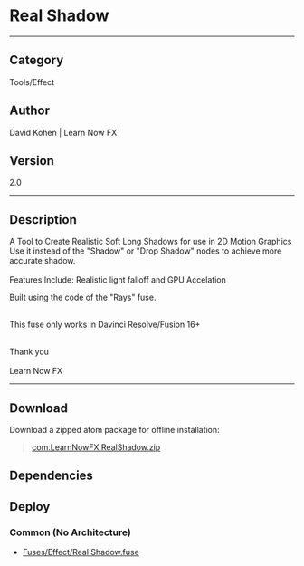 # Real Shadow
___

## Category
Tools/Effect

## Author
David Kohen | Learn Now FX

## Version
2.0

___

## Description
A Tool to Create Realistic Soft Long Shadows for use in 2D Motion Graphics
<br>Use it instead of the "Shadow" or "Drop Shadow" nodes to achieve more accurate shadow.</br>
<br>Features Include: Realistic light falloff and GPU Accelation</br>

<p> Built using the code of the "Rays" fuse.</p>
<br>This fuse only works in Davinci Resolve/Fusion 16+</br>


<p></p>
<br>Thank you</br>
<br>Learn Now FX</br>


___

## Download

Download a zipped atom package for offline installation:
> [com.LearnNowFX.RealShadow.zip](https://gitlab.com/WeSuckLess/Reactor/-/archive/master/Reactor-master.zip?path=Atoms/com.LearnNowFX.RealShadow)  

## Dependencies

## Deploy

### Common (No Architecture)

<ul>
<li><a href="https://gitlab.com/WeSuckLess/Reactor/-/blob/master/Atoms/com.LearnNowFX.RealShadow/Fuses/Effect/Real Shadow.fuse?ref_type=heads">Fuses/Effect/Real Shadow.fuse</a></li>
</ul>
